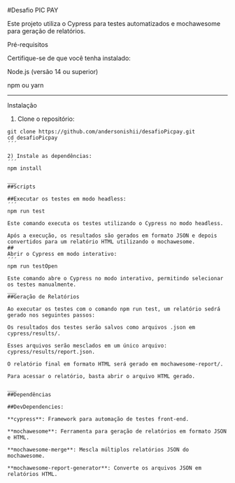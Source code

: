 #Desafio PIC PAY

Este projeto utiliza o Cypress para testes automatizados e mochawesome para geração de relatórios.

Pré-requisitos

Certifique-se de que você tenha instalado:

Node.js (versão 14 ou superior)

npm ou yarn
___
Instalação

1) Clone o repositório:
```
git clone https://github.com/andersonishii/desafioPicpay.git
cd desafioPicpay
´´´

2) Instale as dependências:
´´´
npm install

___
##Scripts

##Executar os testes em modo headless:
´´´
npm run test

Este comando executa os testes utilizando o Cypress no modo headless.

Após a execução, os resultados são gerados em formato JSON e depois convertidos para um relatório HTML utilizando o mochawesome.
##
Abrir o Cypress em modo interativo:
´´´
npm run testOpen

Este comando abre o Cypress no modo interativo, permitindo selecionar os testes manualmente.
___
##Geração de Relatórios

Ao executar os testes com o comando npm run test, um relatório sedrá gerado nos seguintes passos:

Os resultados dos testes serão salvos como arquivos .json em cypress/results/.

Esses arquivos serão mesclados em um único arquivo: cypress/results/report.json.

O relatório final em formato HTML será gerado em mochawesome-report/.

Para acessar o relatório, basta abrir o arquivo HTML gerado.

___
##Dependências

##DevDependencies:

**cypress**: Framework para automação de testes front-end.

**mochawesome**: Ferramenta para geração de relatórios em formato JSON e HTML.

**mochawesome-merge**: Mescla múltiplos relatórios JSON do mochawesome.

**mochawesome-report-generator**: Converte os arquivos JSON em relatórios HTML.
